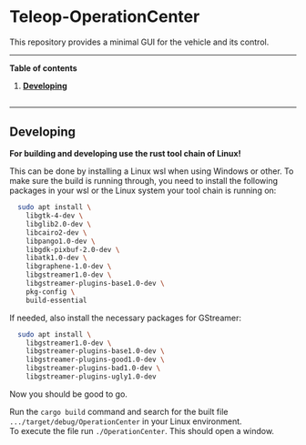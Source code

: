 # Teleop-OperationCenter

This repository provides a minimal GUI for the vehicle and its control.

---

**Table of contents**
1. **[Developing](#developing)**

##

---

## Developing

**For building and developing use the rust tool chain of Linux!**

This can be done by installing a Linux wsl when using Windows or other.
To make sure the build is running through, you need to install the following packages in your wsl or the Linux system your tool chain is running on:

```bash
  sudo apt install \
    libgtk-4-dev \
    libglib2.0-dev \
    libcairo2-dev \
    libpango1.0-dev \
    libgdk-pixbuf-2.0-dev \
    libatk1.0-dev \
    libgraphene-1.0-dev \
    libgstreamer1.0-dev \
    libgstreamer-plugins-base1.0-dev \
    pkg-config \
    build-essential
```
If needed, also install the necessary packages for GStreamer:
```bash
  sudo apt install \
    libgstreamer1.0-dev \
    libgstreamer-plugins-base1.0-dev \
    libgstreamer-plugins-good1.0-dev \
    libgstreamer-plugins-bad1.0-dev \
    libgstreamer-plugins-ugly1.0-dev
```
Now you should be good to go.

Run the `cargo build` command and search for the built file `.../target/debug/OperationCenter` in your Linux environment.</br>
To execute the file run `./OperationCenter`. This should open a window.